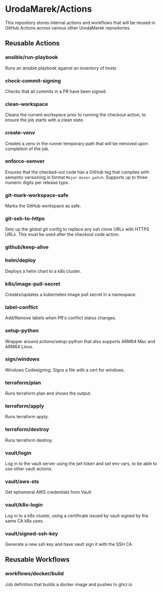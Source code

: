 # UrodaMarek/Actions
This repository stores internal actions and workflows that will be reused in GitHub Actions across various other UrodaMarek repositories.

## Reusable Actions

### ansible/run-playbook
Runs an ansible playbook against an inventory of hosts

### check-commit-signing
Checks that all commits in a PR have been signed.

### clean-workspace
Cleans the current workspace prior to running the checkout action, to ensure the job starts with a clean slate.

### create-venv
Creates a venv in the runner temporary path that will be removed upon completion of the job.

### enforce-semver
Ensures that the checked-out code has a GitHub tag that complies with semantic versioning in format `Major.minor.patch`. Supports up to three numeric digits per release type.

### git-mark-workspace-safe
Marks the GitHub workspace as safe.

### git-ssh-to-https
Sets up the global git config to replace any ssh clone URLs with HTTPS URLs. This must be used after the checkout code action.

### github/keep-alive


### helm/deploy
Deploys a helm chart to a k8s cluster.

### k8s/image-pull-secret
Creates/updates a kubernetes image pull secret in a namespace.

### label-conflict
Add/Remove labels when PR's conflict status changes.

### setup-python
Wrapper around actions/setup-python that also supports ARM64 Mac and ARM64 Linux.

### sign/windows
Windows Codesigning. Signs a file with a cert for windows.

### terraform/plan
Runs terraform plan and shows the output.

### terraform/apply
Runs terraform apply.

### terraform/destroy
Runs terraform destroy.

### vault/login
Log in to the vault server using the jwt token and set env vars, to be able to use other vault actions.

### vault/aws-sts
Get ephemeral AWS credentials from Vault

### vault/k8s-login
Log in to a k8s cluster, using a certificate issued by vault signed by the same CA k8s uses.

### vault/signed-ssh-key
Generate a new ssh key and have vault sign it with the SSH CA

## Reusable Workflows

### workflows/docker/build

Job definition that builds a docker image and pushes to ghcr.io
